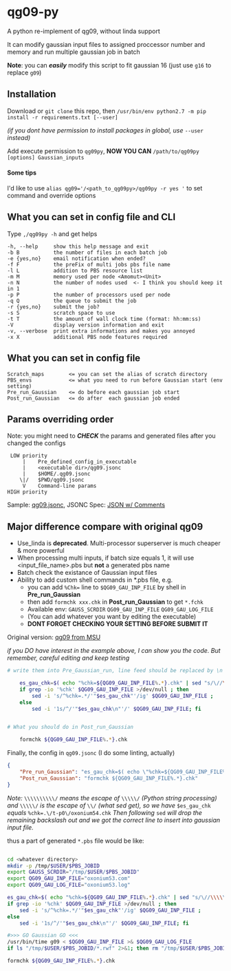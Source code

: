 # qg09-py
A python re-implement of qg09, without linda support

It can modify gaussian input files to assigned proccessor number and memory and run multiple gaussian job in batch

**Note**: you can ***easily*** modify this script to fit gaussian 16 (just use `g16` to replace `g09`) 

## Installation

Download or `git clone` this repo, then `/usr/bin/env python2.7 -m pip install -r requirements.txt [--user]` 

_(if you dont have permission to install packages in global, use_ `--user` _instead)_

Add execute permission to `qg09py`, __NOW YOU CAN__ `/path/to/qg09py [options] Gaussian_inputs` 

#### Some tips

I\'d like to use `alias qg09='/<path_to_qg09py>/qg09py -r yes '` to set command and override options


## What you can set in config file and CLI

Type `,/qg09py -h` and get helps

    -h, --help     show this help message and exit
    -b B           the number of files in each batch job 
    -e {yes,no}    email notification when ended? 
    -f F           the preFix of multi jobs pbs file name 
    -l L           addition to PBS resource list 
    -m M           memory used per node <Amomut><Unit> 
    -n N           the number of nodes used  <- I think you should keep it in 1
    -p P           the number of processors used per node 
    -q Q           the queue to submit the job 
    -r {yes,no}    submit the job? 
    -s S           scratch space to use 
    -t T           the amount of wall clock time (format: hh:mm:ss) 
    -V             display version information and exit
    -v, --verbose  print extra informations and makes you annoyed 
    -x X           additional PBS node features required 

## What you can set in config file
    Scratch_maps        <= you can set the alias of scratch directory
    PBS_envs            <= what you need to run before Gaussian start (env setting)
    Pre_run_Gaussian    <= do before each gaussian job start
    Post_run_Gaussian   <= do after  each gaussian job ended

## Params overriding order

Note: you might need to ***CHECK*** the params and generated files after you changed the configs 

     LOW priority
         |    Pre_defined_config_in_executable
         |    <executable dir>/qg09.jsonc 
         |    $HOME/.qg09.jsonc
        \|/   $PWD/qg09.jsonc
         V    Command-line params
    HIGH priority

Sample: [qg09.jsonc](./qg09.jsonc), JSONC Spec: [JSON w/ Comments](https://commentjson.readthedocs.io/en/latest/)

## Major difference compare with original qg09

 - Use_linda is **deprecated**. Multi-processor superserver is much cheaper & more powerful
 - When processing multi inputs, if batch size equals 1, it will use \<input_file_name\>.pbs but **not** a generated pbs name
 - Batch check the existance of Gaussian input files
 - Ability to add custom shell commands in *.pbs file, e.g. 
    - you can add `%Chk=` line to `$QG09_GAU_INP_FILE` by shell in **Pre_run_Gaussian**
    - then add `formchk xxx.chk` in **Post_run_Gaussian** to get `*.fchk` 
    - Available env: `GAUSS_SCRDIR` `QG09_GAU_INP_FILE` `QG09_GAU_LOG_FILE`
    - (You can add whatever you want by editing the executable)
    - **DONT FORGET CHECKING YOUR SETTING BEFORE SUBMIT IT**

Original version: [qg09 from MSU](https://github.com/msi-appdev/qg09)

_if you DO have interest in the example above, I can show you the code. But remember, careful editing and keep testing_

```bash
# write them into Pre_Gaussian_run, line feed should be replaced by \n and double quotes should be escaped

    es_gau_chk=$( echo "%chk=${QG09_GAU_INP_FILE%.*}.chk" | sed "s/\//\\\\\//g" ) 
    if grep -io '%chk' $QG09_GAU_INP_FILE >/dev/null ; then 
        sed -i 's/^%chk=.*/'"$es_gau_chk"'/ig' $QG09_GAU_INP_FILE ; 
    else
        sed -i '1s/^/'"$es_gau_chk\n"'/' $QG09_GAU_INP_FILE; fi 


# What you should do in Post_run_Gaussian

    formchk ${QG09_GAU_INP_FILE%.*}.chk
```

Finally, the config in `qg09.jsonc` (I do some linting, actually)

```json
{
    "Pre_run_Gaussian": "es_gau_chk=$( echo \"%chk=${QG09_GAU_INP_FILE%.*}.chk\" | sed \"s/\\//\\\\\\\\\\//g\" ) \nif grep -io '%chk' $QG09_GAU_INP_FILE >/dev/null ; then \n    sed -i 's/^%chk=.*/'\"$es_gau_chk\"'/ig' $QG09_GAU_INP_FILE ; \nelse \n    sed -i '1s/^/'\"$es_gau_chk\\n\"'/' $QG09_GAU_INP_FILE; fi \n\n\n#>>> GO Gaussian GO <<<",
    "Post_run_Gaussian": "formchk ${QG09_GAU_INP_FILE%.*}.chk"
}
```

_Note:_ `\\\\\\\\\\/` _means the escape of_ `\\\\\/` _(Python string processing) and_ `\\\\\/` _is the escape of_ `\\/` _(what sed get), so we have_ `$es_gau_chk` _equals_ `%chk=.\/t-p0\/oxonium54.chk` _Then following_ `sed` _will drop the remaining backslash out and we got the correct line to insert into gaussian input file._

thus a part of generated `*.pbs` file would be like:

```bash

cd <whatever directory>
mkdir -p /tmp/$USER/$PBS_JOBID
export GAUSS_SCRDIR="/tmp/$USER/$PBS_JOBID"
export QG09_GAU_INP_FILE="oxonium53.com"
export QG09_GAU_LOG_FILE="oxonium53.log"

es_gau_chk=$( echo "%chk=${QG09_GAU_INP_FILE%.*}.chk" | sed "s/\//\\\\\//g" ) 
if grep -io '%chk' $QG09_GAU_INP_FILE >/dev/null ; then 
    sed -i 's/^%chk=.*/'"$es_gau_chk"'/ig' $QG09_GAU_INP_FILE ; 
else 
    sed -i '1s/^/'"$es_gau_chk\n"'/' $QG09_GAU_INP_FILE; fi

#>>> GO Gaussian GO <<<
/usr/bin/time g09 < $QG09_GAU_INP_FILE >& $QG09_GAU_LOG_FILE
if ls "/tmp/$USER/$PBS_JOBID/*.rwf" 2>&1; then rm "/tmp/$USER/$PBS_JOBID/*.rwf"; fi 

formchk ${QG09_GAU_INP_FILE%.*}.chk

```

